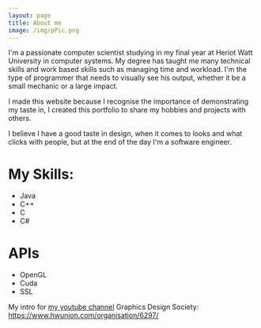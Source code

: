 ```yaml
---
layout: page
title: About me
image: /img/pPic.png
---
```

I'm a passionate computer scientist studying in my final year at Heriot Watt University in computer systems. My degree has taught me many technical skills and work based skills such as managing time and workload. I'm the type of programmer that needs to visually see his output, whether it be a small mechanic or a large impact.

I made this website because I recognise the importance of demonstrating my taste in, I created this portfolio to share my hobbies and projects with others.

I believe I have a good taste in design, when it comes to looks and what clicks with people, but at the end of the day I'm a software engineer.

# My Skills:

- Java
- C++
- C
- C#

# APIs
- OpenGL
- Cuda
- SSL

My intro for [my youtube channel](https://www.youtube.com/watch?v=ocJmsHTfyrA)
Graphics Design Society: https://www.hwunion.com/organisation/6297/
